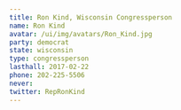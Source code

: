 ```yaml
---
title: Ron Kind, Wisconsin Congressperson
name: Ron Kind
avatar: /ui/img/avatars/Ron_Kind.jpg
party: democrat
state: wisconsin
type: congressperson
lasthall: 2017-02-22
phone: 202-225-5506
never: 
twitter: RepRonKind
---
```

